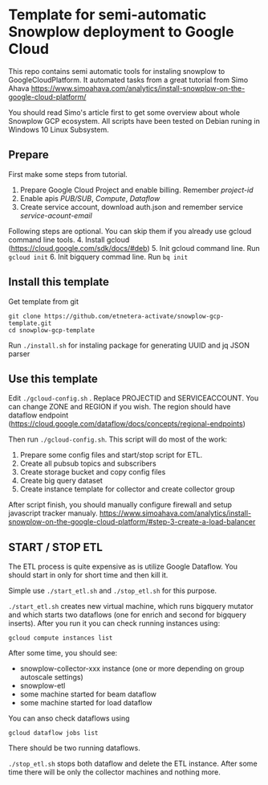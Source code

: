 # Template for semi-automatic Snowplow deployment to Google Cloud

This repo contains semi automatic tools for instaling snowplow to GoogleCloudPlatform. It automated tasks from a great tutorial from Simo Ahava
https://www.simoahava.com/analytics/install-snowplow-on-the-google-cloud-platform/

You should read Simo's article first to get some overview about whole Snowplow GCP ecosystem. All scripts have been tested on Debian runing in Windows 10 Linux Subsystem.

## Prepare
First make some steps from tutorial.

1. Prepare Google Cloud Project and enable billing. Remember *project-id*
2. Enable apis *PUB/SUB*, *Compute*, *Dataflow*
3. Create service account, download auth.json and remember service *service-acount-email*
   
Following steps are optional. You can skip them if you already use gcloud command line tools.
4. Install gcloud (https://cloud.google.com/sdk/docs/#deb)
5. Init gcloud command line. Run `gcloud init`
6. Init bigquery commad line. Run `bq init`

## Install this template

Get template from git 
```
git clone https://github.com/etnetera-activate/snowplow-gcp-template.git
cd snowplow-gcp-template
```

Run `./install.sh` for instaling package for generating UUID and jq JSON parser

## Use this template

Edit `./gcloud-config.sh` . Replace PROJECTID and SERVICEACCOUNT. You can change ZONE and REGION if you wish. The region should have dataflow endpoint (https://cloud.google.com/dataflow/docs/concepts/regional-endpoints)

Then run `./gcloud-config.sh`. This script will do most of the work:

1. Prepare some config files and start/stop script for ETL.
2. Create all pubsub topics and subscribers
3. Create storage bucket and copy config files
4. Create big query dataset
5. Create instance template for collector and create collector group

After script finish, you should manually configure firewall and setup javascript tracker manualy.
https://www.simoahava.com/analytics/install-snowplow-on-the-google-cloud-platform/#step-3-create-a-load-balancer

## START / STOP ETL
The ETL process is quite expensive as is utilize Google Dataflow. You should start in only for short time and then kill it.

Simple use `./start_etl.sh` and `./stop_etl.sh` for this purpose.

`./start_etl.sh` creates new virtual machine, which runs bigquery mutator and which starts two dataflows (one for enrich and second for bigquery inserts). 
After you run it you can check running instances using:

`gcloud compute instances list`

After some time, you should see:

* snowplow-collector-xxx instance (one or more depending on group autoscale settings)
* snowplow-etl
* some machine started for beam dataflow 
* some machine started for load dataflow

You can anso check dataflows using

`gcloud dataflow jobs list`

There should be two running dataflows.

`./stop_etl.sh` stops both dataflow and delete the ETL instance. After some time there will be only the collector machines and nothing more.




